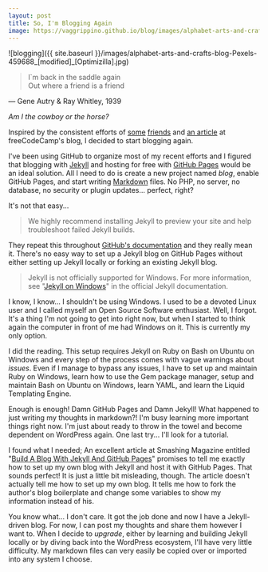 ```yaml
---
layout: post
title: So, I'm Blogging Again
image: https://vaggrippino.github.io/blog/images/alphabet-arts-and-crafts-blog-Pexels-459688_[modified]_[Optimizilla].jpg
---
```

![blogging]({{ site.baseurl }}/images/alphabet-arts-and-crafts-blog-Pexels-459688_[modified]_[Optimizilla].jpg)
> I`m back in the saddle again  
> Out where a friend is a friend

&mdash; Gene Autry &amp; Ray Whitley, 1939

*Am I the cowboy or the horse?*

Inspired by the consistent efforts of [some](https://steemit.com/@webgrrrl) [friends](https://steemit.com/@danieldoughty) and [an article](https://medium.freecodecamp.org/every-developer-should-have-a-blog-heres-why-and-how-to-stick-with-it-5fd55a247fbf) at freeCodeCamp's blog, I decided to start blogging again.

I've been using GitHub to organize most of my recent efforts and I figured that blogging with [Jekyll](https://jekyllrb.com/) and hosting for free with [GitHub Pages](https://pages.github.com/) would be an ideal solution. All I need to do is create a new project named *blog*, enable GitHub Pages, and start writing [Markdown](https://github.github.com/gfm/) files. No PHP, no server, no database, no security or plugin updates... perfect, right?

It's not that easy...

> We highly recommend installing Jekyll to preview your site and help troubleshoot failed Jekyll builds.

They repeat this throughout [GitHub's documentation](https://help.github.com/articles/using-jekyll-as-a-static-site-generator-with-github-pages/) and they really mean it. There's no easy way to set up a Jekyll blog on GitHub Pages without either setting up Jekyll locally or forking an existing Jekyll blog.

> Jekyll is not officially supported for Windows. For more information, see "[Jekyll on Windows](http://jekyllrb.com/docs/windows/#installation)" in the official Jekyll documentation.

I know, I know... I shouldn't be using Windows. I used to be a devoted Linux user and I called myself an Open Source Software enthusiast. Well, I forgot. It's a thing I'm not going to get into right now, but when I started to think again the computer in front of me had Windows on it. This is currently my only option.

I did the reading. This setup requires Jekyll on Ruby on Bash on Ubuntu on Windows and every step of the process comes with vague warnings about *issues*. Even if I manage to bypass any issues, I have to set up and maintain Ruby on Windows, learn how to use the Gem package manager, setup and maintain Bash on Ubuntu on Windows, learn YAML, and learn the Liquid Templating Engine.

Enough is enough! Damn GitHub Pages and Damn Jekyll! What happened to just writing my thoughts in markdown?! I'm busy learning more important things right now. I'm just about ready to throw in the towel and become dependent on WordPress again. One last try... I'll look for a tutorial.

I found what I needed; An excellent article at Smashing Magazine entitled "[Build A Blog With Jekyll And GitHub Pages](https://www.smashingmagazine.com/2014/08/build-blog-jekyll-github-pages/)" promises to tell me exactly how to set up my own blog with Jekyll and host it with GitHub Pages. That sounds perfect! It is just a little bit misleading, though. The article doesn't actually tell me how to set up my own blog. It tells me how to fork the author's blog boilerplate and change some variables to show my information instead of his.

You know what... I don't care. It got the job done and now I have a Jekyll-driven blog. For now, I can post my thoughts and share them however I want to. When I decide to *upgrade*, either by learning and building Jekyll locally or by diving back into the WordPress ecosystem, I'll have very little difficulty. My markdown files can very easily be copied over or imported into any system I choose.
